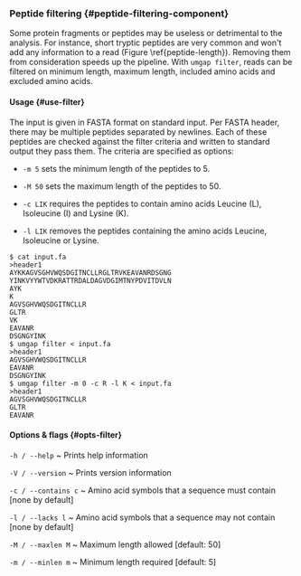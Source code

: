 ### Peptide filtering {#peptide-filtering-component}

Some protein fragments or peptides may be useless or detrimental to the
analysis. For instance, short tryptic peptides are very common and won't
add any information to a read (Figure \ref{peptide-length}). Removing
them from consideration speeds up the pipeline. With `umgap filter`,
reads can be filtered on minimum length, maximum length, included amino
acids and excluded amino acids.

#### Usage {#use-filter}

The input is given in FASTA format on standard input. Per FASTA header,
there may be multiple peptides separated by newlines. Each of these
peptides are checked against the filter criteria and written to standard
output they pass them. The criteria are specified as options:

* `-m 5` sets the minimum length of the peptides to 5.

* `-M 50` sets the maximum length of the peptides to 50.

* `-c LIK` requires the peptides to contain amino acids Leucine (L),
  Isoleucine (I) and Lysine (K).

* `-l LIK` removes the peptides containing the amino acids Leucine,
  Isoleucine or Lysine.

```shell
$ cat input.fa
>header1
AYKKAGVSGHVWQSDGITNCLLRGLTRVKEAVANRDSGNG
YINKVYYWTVDKRATTRDALDAGVDGIMTNYPDVITDVLN
AYK
K
AGVSGHVWQSDGITNCLLR
GLTR
VK
EAVANR
DSGNGYINK
$ umgap filter < input.fa
>header1
AGVSGHVWQSDGITNCLLR
EAVANR
DSGNGYINK
$ umgap filter -m 0 -c R -l K < input.fa
>header1
AGVSGHVWQSDGITNCLLR
GLTR
EAVANR
```

#### Options & flags {#opts-filter}

`-h / --help`
  ~ Prints help information

`-V / --version`
  ~ Prints version information

`-c / --contains c`
  ~ Amino acid symbols that a sequence must contain [none by default]

`-l / --lacks l`
  ~ Amino acid symbols that a sequence may not contain [none by default]

`-M / --maxlen M`
  ~ Maximum length allowed [default: 50]

`-m / --minlen m`
  ~ Minimum length required [default: 5]
